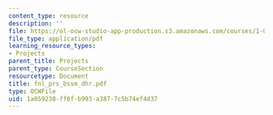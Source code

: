```yaml
---
content_type: resource
description: ''
file: https://ol-ocw-studio-app-production.s3.amazonaws.com/courses/1-054-mechanics-and-design-of-concrete-structures-spring-2004/1a859238ff6fb993a3877c5b74ef4d37_fnl_prs_bssm_dhr.pdf
file_type: application/pdf
learning_resource_types:
- Projects
parent_title: Projects
parent_type: CourseSection
resourcetype: Document
title: fnl_prs_bssm_dhr.pdf
type: OCWFile
uid: 1a859238-ff6f-b993-a387-7c5b74ef4d37
---
```

